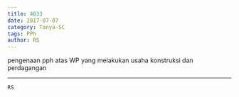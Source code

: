 ```yaml
---
title: 4033
date: 2017-07-07
category: Tanya-SC
tags: PPh
author: RS
---
```


pengenaan pph atas WP yang melakukan usaha konstruksi dan perdagangan

---



`RS`
